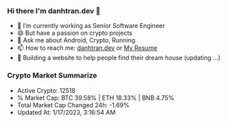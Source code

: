 ### Hi there I'm danhtran.dev 👋

- 🔭 I’m currently working as Senior Software Engineer
- 😄 But have a passion on crypto projects
- 💬 Ask me about Android, Crypto, Running 
- 📫 How to reach me: <a href="https://danhtran.dev" target="_blank">danhtran.dev</a> or <a href="Dan-Resume.pdf" target="_blank">My Resume</a>
- 🌱 Building a website to help people find their dream house (updating ...)

### Crypto Market Summarize
- Active Crypto: 12518
- % Market Cap: BTC 39.58% | ETH 18.33% | BNB 4.75%
- Total Market Cap Changed 24h: -1.69%
- Updated At: 1/17/2023, 3:16:54 AM
